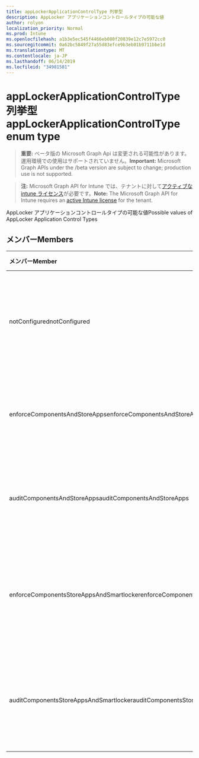 ```yaml
---
title: appLockerApplicationControlType 列挙型
description: AppLocker アプリケーションコントロールタイプの可能な値
author: rolyon
localization_priority: Normal
ms.prod: Intune
ms.openlocfilehash: a1b3e5ec545f4466eb080f20839e12c7e5972cc0
ms.sourcegitcommit: 0a62bc5849f27a55d83efce9b3eb01b9711bbe1d
ms.translationtype: MT
ms.contentlocale: ja-JP
ms.lasthandoff: 06/14/2019
ms.locfileid: "34981581"
---
```

# <a name="applockerapplicationcontroltype-enum-type"></a><span data-ttu-id="0d63f-103">appLockerApplicationControlType 列挙型</span><span class="sxs-lookup"><span data-stu-id="0d63f-103">appLockerApplicationControlType enum type</span></span>

> <span data-ttu-id="0d63f-104">**重要:** ベータ版の Microsoft Graph Api は変更される可能性があります。運用環境での使用はサポートされていません。</span><span class="sxs-lookup"><span data-stu-id="0d63f-104">**Important:** Microsoft Graph APIs under the /beta version are subject to change; production use is not supported.</span></span>

> <span data-ttu-id="0d63f-105">**注:** Microsoft Graph API for Intune では、テナントに対して[アクティブな intune ライセンス](https://go.microsoft.com/fwlink/?linkid=839381)が必要です。</span><span class="sxs-lookup"><span data-stu-id="0d63f-105">**Note:** The Microsoft Graph API for Intune requires an [active Intune license](https://go.microsoft.com/fwlink/?linkid=839381) for the tenant.</span></span>

<span data-ttu-id="0d63f-106">AppLocker アプリケーションコントロールタイプの可能な値</span><span class="sxs-lookup"><span data-stu-id="0d63f-106">Possible values of AppLocker Application Control Types</span></span>

## <a name="members"></a><span data-ttu-id="0d63f-107">メンバー</span><span class="sxs-lookup"><span data-stu-id="0d63f-107">Members</span></span>
|<span data-ttu-id="0d63f-108">メンバー</span><span class="sxs-lookup"><span data-stu-id="0d63f-108">Member</span></span>|<span data-ttu-id="0d63f-109">値</span><span class="sxs-lookup"><span data-stu-id="0d63f-109">Value</span></span>|<span data-ttu-id="0d63f-110">説明</span><span class="sxs-lookup"><span data-stu-id="0d63f-110">Description</span></span>|
|:---|:---|:---|
|<span data-ttu-id="0d63f-111">notConfigured</span><span class="sxs-lookup"><span data-stu-id="0d63f-111">notConfigured</span></span>|<span data-ttu-id="0d63f-112">.0</span><span class="sxs-lookup"><span data-stu-id="0d63f-112">0</span></span>|<span data-ttu-id="0d63f-113">デバイスの既定値。アプリケーションコントロールの種類は選択されていません。</span><span class="sxs-lookup"><span data-stu-id="0d63f-113">Device default value, no Application Control type selected.</span></span>|
|<span data-ttu-id="0d63f-114">enforceComponentsAndStoreApps</span><span class="sxs-lookup"><span data-stu-id="0d63f-114">enforceComponentsAndStoreApps</span></span>|<span data-ttu-id="0d63f-115">1-d</span><span class="sxs-lookup"><span data-stu-id="0d63f-115">1</span></span>|<span data-ttu-id="0d63f-116">Windows コンポーネントおよびストアアプリを適用します。</span><span class="sxs-lookup"><span data-stu-id="0d63f-116">Enforce Windows component and store apps.</span></span>|
|<span data-ttu-id="0d63f-117">auditComponentsAndStoreApps</span><span class="sxs-lookup"><span data-stu-id="0d63f-117">auditComponentsAndStoreApps</span></span>|<span data-ttu-id="0d63f-118">pbm-2</span><span class="sxs-lookup"><span data-stu-id="0d63f-118">2</span></span>|<span data-ttu-id="0d63f-119">Windows コンポーネントおよびストアアプリを監査します。</span><span class="sxs-lookup"><span data-stu-id="0d63f-119">Audit Windows component and store apps.</span></span>|
|<span data-ttu-id="0d63f-120">enforceComponentsStoreAppsAndSmartlocker</span><span class="sxs-lookup"><span data-stu-id="0d63f-120">enforceComponentsStoreAppsAndSmartlocker</span></span>|<span data-ttu-id="0d63f-121">1/3</span><span class="sxs-lookup"><span data-stu-id="0d63f-121">3</span></span>|<span data-ttu-id="0d63f-122">Windows コンポーネント、ストアアプリ、およびスマートロッカーを適用します。</span><span class="sxs-lookup"><span data-stu-id="0d63f-122">Enforce Windows components, store apps and smart locker.</span></span>|
|<span data-ttu-id="0d63f-123">auditComponentsStoreAppsAndSmartlocker</span><span class="sxs-lookup"><span data-stu-id="0d63f-123">auditComponentsStoreAppsAndSmartlocker</span></span>|<span data-ttu-id="0d63f-124">2/4</span><span class="sxs-lookup"><span data-stu-id="0d63f-124">4</span></span>|<span data-ttu-id="0d63f-125">Windows コンポーネント、ストアアプリ、およびスマートロッカーを監査します。</span><span class="sxs-lookup"><span data-stu-id="0d63f-125">Audit Windows components, store apps and smart locker.</span></span>|





